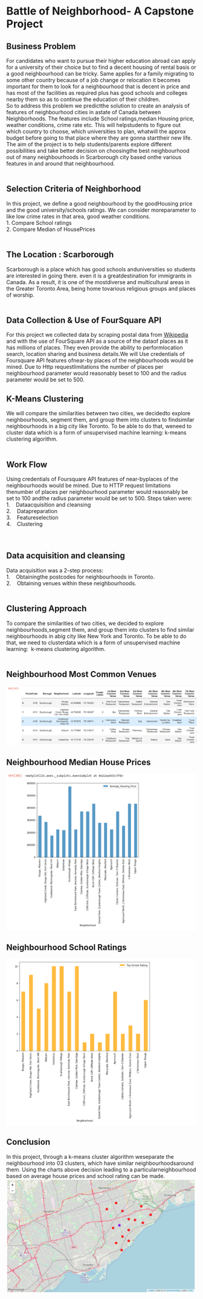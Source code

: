 # Battle of Neighborhood- A Capstone Project

## Business Problem
For candidates who want to pursue their higher education abroad can apply for a university of their choice but to find a decent housing of rental basis or a good neighbourhood can be tricky. Same applies for a family migrating to some other country because of a job change or relocation it becomes important for them to look for a neighbourhood that is decent in price and has most of the facilities as required plus has good schools and colleges nearby them so as to continue the education of their children.<br>So to address this problem we predictthe solution to create an analysis of features of neighbourhood cities in astate of Canada between Neighborhoods. The features include School ratings,median Housing price, weather conditions, crime rate etc. This will helpstudents to figure out which country to choose, which universities to plan, whatwill the approx budget before going to that place where they are gonna starttheir new life.
<br>
The aim of the project is to help students/parents explore different possibilities and take better decision on choosingthe best neighbourhood out of many neighbourhoods in Scarborough city based onthe various features in and around that neighbourhood.    
<br>
<br>
## Selection Criteria of Neighborhood
In this project, we define a good neighbourhood by the goodHousing price and the good university/schools ratings. We can consider moreparameter to like low crime rates in that area, good weather conditions.<br>1. Compare School ratings<br>2. Compare Median of HousePrices
<br>
<br>
## The Location : Scarborough
Scarborough is a place which has good schools anduniversities so students are interested in going there. even it is a greatdestination for immigrants in Canada. As a result, it is one of the mostdiverse and multicultural areas in the Greater Toronto Area, being home tovarious religious groups and places of worship.
<br>
<br>
## Data Collection & Use of FourSquare API
For this project we collected data by scraping postal data from <a href="https://en.wikipedia.org/wiki/List_of_postal_codes_of_Canada:_M">Wikipedia</a> and with the use of FourSquare API as a source of the dataof places as it has millions of places. They even provide the ability to performlocation search, location sharing and business details.We will Use credentials of Foursquare API features ofnear-by places of the neighbourhoods would be mined. Due to Http requestlimitations the number of places per neighbourhood parameter would reasonably beset to 100 and the radius parameter would be set to 500.

## K-Means Clustering
We will compare the similarities between two cities, we decidedto explore neighbourhoods, segment them, and group them into clusters to findsimilar neighbourhoods in a big city like Toronto. To be able to do that, weneed to cluster data which is a form of unsupervised machine learning: k-means clustering algorithm.
<br>
<br>
## Work Flow
Using credentials of Foursquare API features of near-byplaces of the neighbourhoods would be mined. Due to HTTP request limitations thenumber of places per neighbourhood parameter would reasonably be set to 100 andthe radius parameter would be set to 500. Steps taken were:<br>
1.    Dataacquisition and cleansing<br>2.    Datapreparation<br>3.    Featureselection<br>4.    Clustering<br><br><br>
## Data acquisition and cleansing
Data acquisition was a 2-step process:<br>1.    Obtainingthe postcodes for neighbourhoods in Toronto.<br>2.    Obtaining venues within these neighbourhoods.<br><br>
## Clustering Approach
To compare the similarities of two cities, we decided to explore neighbourhoods,segment them, and group them into clusters to find similar neighbourhoods in abig city like New York and Toronto. To be able to do that, we need to clusterdata which is a form of unsupervised machine learning:  k-means clustering algorithm.<br><br>

## Neighbourhood Most Common Venues
![Neighbourhood with common venues](common_venues.png)

## Neighbourhood Median House Prices
![Median housing price](average_housing_price.png)

## Neighbourhood School Ratings
![School price](school_ratings.png)

## Conclusion
In this project, through a k-means cluster algorithm weseparate the neighbourhood into 03 clusters, which have similar neighbourhoodsaround them. Using the charts above decision leading to a particularneighbourhood based on average house prices and school rating can be made.
![conclusion](conclusion.png)
